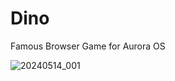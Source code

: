 # Dino
Famous Browser Game for Aurora OS

![20240514_001](https://github.com/arustg/ru.arustg.dinorunner/assets/4253881/b49821a0-de07-4549-a4f0-03e186dc9d90)
